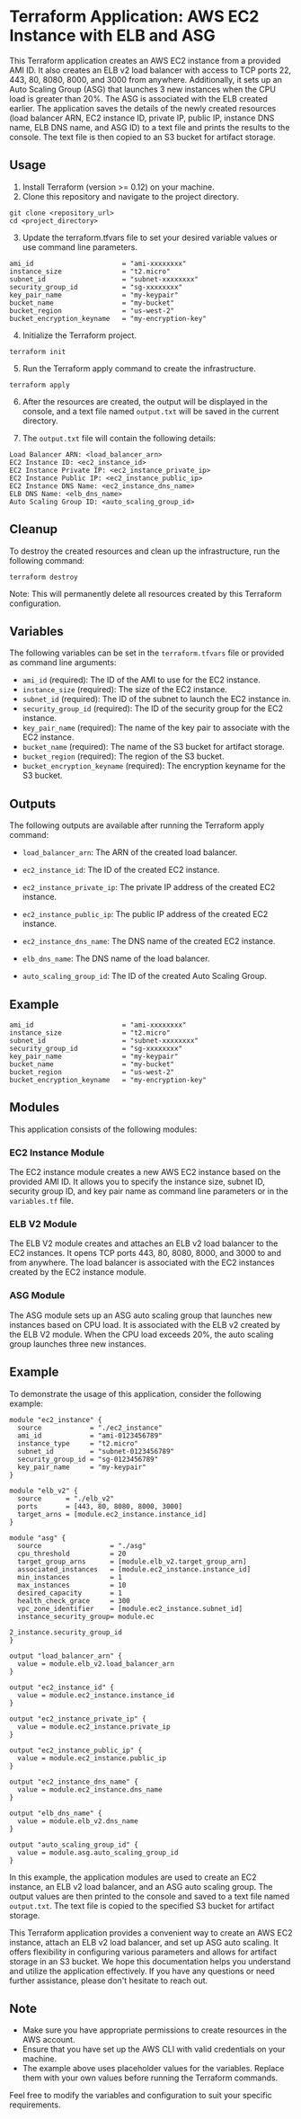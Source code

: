 # Terraform Application: AWS EC2 Instance with ELB and ASG

This Terraform application creates an AWS EC2 instance from a provided AMI ID. It also creates an ELB v2 load balancer with access to TCP ports 22, 443, 80, 8080, 8000, and 3000 from anywhere. Additionally, it sets up an Auto Scaling Group (ASG) that launches 3 new instances when the CPU load is greater than 20%. The ASG is associated with the ELB created earlier. The application saves the details of the newly created resources (load balancer ARN, EC2 instance ID, private IP, public IP, instance DNS name, ELB DNS name, and ASG ID) to a text file and prints the results to the console. The text file is then copied to an S3 bucket for artifact storage.

## Usage

1. Install Terraform (version >= 0.12) on your machine.
2. Clone this repository and navigate to the project directory.

```shell
git clone <repository_url>
cd <project_directory>
```

3. Update the terraform.tfvars file to set your desired variable values or use command line parameters.

```hcl
ami_id                      = "ami-xxxxxxxx"
instance_size               = "t2.micro"
subnet_id                   = "subnet-xxxxxxxx"
security_group_id           = "sg-xxxxxxxx"
key_pair_name               = "my-keypair"
bucket_name                 = "my-bucket"
bucket_region               = "us-west-2"
bucket_encryption_keyname   = "my-encryption-key"
```

4. Initialize the Terraform project.

```shell
terraform init
```

5. Run the Terraform apply command to create the infrastructure.

```shell
terraform apply
```

6. After the resources are created, the output will be displayed in the console, and a text file named `output.txt` will be saved in the current directory.

7. The `output.txt` file will contain the following details:

```
Load Balancer ARN: <load_balancer_arn>
EC2 Instance ID: <ec2_instance_id>
EC2 Instance Private IP: <ec2_instance_private_ip>
EC2 Instance Public IP: <ec2_instance_public_ip>
EC2 Instance DNS Name: <ec2_instance_dns_name>
ELB DNS Name: <elb_dns_name>
Auto Scaling Group ID: <auto_scaling_group_id>
```

## Cleanup

To destroy the created resources and clean up the infrastructure, run the following command:

```shell
terraform destroy
```

Note: This will permanently delete all resources created by this Terraform configuration.

## Variables

The following variables can be set in the `terraform.tfvars` file or provided as command line arguments:

- `ami_id` (required): The ID of the AMI to use for the EC2 instance.
- `instance_size` (required): The size of the EC2 instance.
- `subnet_id` (required): The ID of the subnet to launch the EC2 instance in.
- `security_group_id` (required): The ID of the security group for the EC2 instance.
- `key_pair_name` (required): The name of the key pair to associate with the EC2 instance.
- `bucket_name` (required): The name of the S3 bucket for artifact storage.
- `bucket_region` (required): The region of the S3 bucket.
- `bucket_encryption_keyname` (required): The encryption keyname for the S3 bucket.

## Outputs

The following outputs are available after running the Terraform apply command:

- `load_balancer_arn`: The ARN of the created load balancer.


- `ec2_instance_id`: The ID of the created EC2 instance.
- `ec2_instance_private_ip`: The private IP address of the created EC2 instance.
- `ec2_instance_public_ip`: The public IP address of the created EC2 instance.
- `ec2_instance_dns_name`: The DNS name of the created EC2 instance.
- `elb_dns_name`: The DNS name of the load balancer.
- `auto_scaling_group_id`: The ID of the created Auto Scaling Group.

## Example

```hcl
ami_id                      = "ami-xxxxxxxx"
instance_size               = "t2.micro"
subnet_id                   = "subnet-xxxxxxxx"
security_group_id           = "sg-xxxxxxxx"
key_pair_name               = "my-keypair"
bucket_name                 = "my-bucket"
bucket_region               = "us-west-2"
bucket_encryption_keyname   = "my-encryption-key"
```

## Modules

This application consists of the following modules:

### EC2 Instance Module

The EC2 instance module creates a new AWS EC2 instance based on the provided AMI ID. It allows you to specify the instance size, subnet ID, security group ID, and key pair name as command line parameters or in the `variables.tf` file.

### ELB V2 Module

The ELB V2 module creates and attaches an ELB v2 load balancer to the EC2 instances. It opens TCP ports 443, 80, 8080, 8000, and 3000 to and from anywhere. The load balancer is associated with the EC2 instances created by the EC2 instance module.

### ASG Module

The ASG module sets up an ASG auto scaling group that launches new instances based on CPU load. It is associated with the ELB v2 created by the ELB V2 module. When the CPU load exceeds 20%, the auto scaling group launches three new instances.

## Example

To demonstrate the usage of this application, consider the following example:

```hcl
module "ec2_instance" {
  source            = "./ec2_instance"
  ami_id            = "ami-0123456789"
  instance_type     = "t2.micro"
  subnet_id         = "subnet-0123456789"
  security_group_id = "sg-0123456789"
  key_pair_name     = "my-keypair"
}

module "elb_v2" {
  source      = "./elb_v2"
  ports       = [443, 80, 8080, 8000, 3000]
  target_arns = [module.ec2_instance.instance_id]
}

module "asg" {
  source                 = "./asg"
  cpu_threshold          = 20
  target_group_arns      = [module.elb_v2.target_group_arn]
  associated_instances   = [module.ec2_instance.instance_id]
  min_instances          = 1
  max_instances          = 10
  desired_capacity       = 1
  health_check_grace     = 300
  vpc_zone_identifier    = [module.ec2_instance.subnet_id]
  instance_security_group= module.ec

2_instance.security_group_id
}

output "load_balancer_arn" {
  value = module.elb_v2.load_balancer_arn
}

output "ec2_instance_id" {
  value = module.ec2_instance.instance_id
}

output "ec2_instance_private_ip" {
  value = module.ec2_instance.private_ip
}

output "ec2_instance_public_ip" {
  value = module.ec2_instance.public_ip
}

output "ec2_instance_dns_name" {
  value = module.ec2_instance.dns_name
}

output "elb_dns_name" {
  value = module.elb_v2.dns_name
}

output "auto_scaling_group_id" {
  value = module.asg.auto_scaling_group_id
}
```

In this example, the application modules are used to create an EC2 instance, an ELB v2 load balancer, and an ASG auto scaling group. The output values are then printed to the console and saved to a text file named `output.txt`. The text file is copied to the specified S3 bucket for artifact storage.

This Terraform application provides a convenient way to create an AWS EC2 instance, attach an ELB v2 load balancer, and set up ASG auto scaling. It offers flexibility in configuring various parameters and allows for artifact storage in an S3 bucket. We hope this documentation helps you understand and utilize the application effectively. If you have any questions or need further assistance, please don't hesitate to reach out.

## Note

- Make sure you have appropriate permissions to create resources in the AWS account.
- Ensure that you have set up the AWS CLI with valid credentials on your machine.
- The example above uses placeholder values for the variables. Replace them with your own values before running the Terraform commands.

Feel free to modify the variables and configuration to suit your specific requirements.